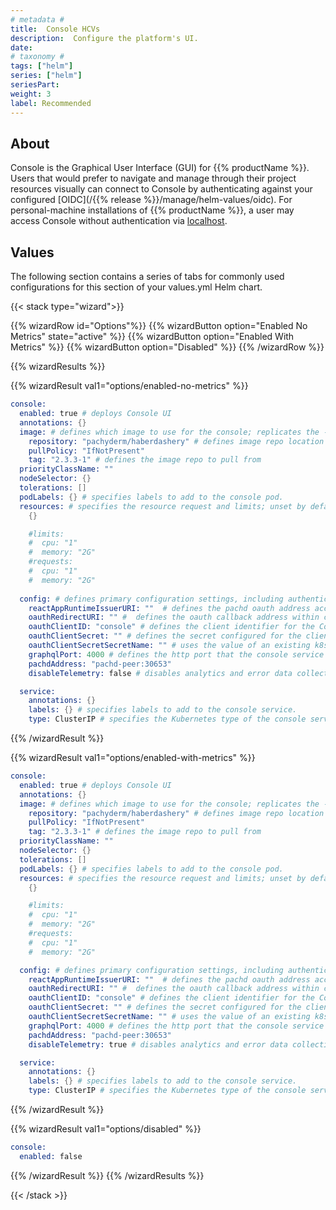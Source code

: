 ```yaml
---
# metadata # 
title:  Console HCVs
description:  Configure the platform's UI.
date: 
# taxonomy #
tags: ["helm"]
series: ["helm"]
seriesPart:
weight: 3
label: Recommended
--- 
```

## About 

Console is the Graphical User Interface (GUI) for {{% productName %}}. Users that would prefer to navigate and manage through their project resources visually can connect to Console by authenticating against your configured [OIDC](/{{% release %}}/manage/helm-values/oidc). For personal-machine installations of {{% productName %}}, a user may access Console without authentication via [localhost](http://localhost).

## Values 

The following section contains a series of tabs for commonly used configurations for this section of your values.yml Helm chart. 

{{< stack type="wizard">}}

{{% wizardRow id="Options"%}}
{{% wizardButton option="Enabled No Metrics" state="active" %}}
{{% wizardButton option="Enabled With Metrics" %}}
{{% wizardButton option="Disabled"  %}}
{{% /wizardRow %}}

{{% wizardResults %}}

{{% wizardResult val1="options/enabled-no-metrics" %}}

```s
console:
  enabled: true # deploys Console UI
  annotations: {}
  image: # defines which image to use for the console; replicates the --console-image & --registry arguments to pachctl
    repository: "pachyderm/haberdashery" # defines image repo location
    pullPolicy: "IfNotPresent"
    tag: "2.3.3-1" # defines the image repo to pull from
  priorityClassName: ""
  nodeSelector: {}
  tolerations: []
  podLabels: {} # specifies labels to add to the console pod.
  resources: # specifies the resource request and limits; unset by default.
    {}

    #limits:
    #  cpu: "1"
    #  memory: "2G"
    #requests:
    #  cpu: "1"
    #  memory: "2G"
    
  config: # defines primary configuration settings, including authentication.
    reactAppRuntimeIssuerURI: ""  # defines the pachd oauth address accessible to outside clients.
    oauthRedirectURI: "" #  defines the oauth callback address within console that the pachd oauth service would redirect to.
    oauthClientID: "console" # defines the client identifier for the Console with pachd
    oauthClientSecret: "" # defines the secret configured for the client with pachd; if blank, autogenerated.
    oauthClientSecretSecretName: "" # uses the value of an existing k8s secret by pulling from the `OAUTH_CLIENT_SECRET` key.
    graphqlPort: 4000 # defines the http port that the console service will be accessible on.
    pachdAddress: "pachd-peer:30653"
    disableTelemetry: false # disables analytics and error data collection

  service:
    annotations: {}
    labels: {} # specifies labels to add to the console service.
    type: ClusterIP # specifies the Kubernetes type of the console service; default is `ClusterIP`.
```
{{% /wizardResult %}}

{{% wizardResult val1="options/enabled-with-metrics" %}}

```s
console: 
  enabled: true # deploys Console UI
  annotations: {}
  image: # defines which image to use for the console; replicates the --console-image & --registry arguments to pachctl
    repository: "pachyderm/haberdashery" # defines image repo location
    pullPolicy: "IfNotPresent"
    tag: "2.3.3-1" # defines the image repo to pull from
  priorityClassName: ""
  nodeSelector: {}
  tolerations: []
  podLabels: {} # specifies labels to add to the console pod.
  resources: # specifies the resource request and limits; unset by default.
    {}

    #limits:
    #  cpu: "1"
    #  memory: "2G"
    #requests:
    #  cpu: "1"
    #  memory: "2G"

  config: # defines primary configuration settings, including authentication.
    reactAppRuntimeIssuerURI: ""  # defines the pachd oauth address accessible to outside clients.
    oauthRedirectURI: "" #  defines the oauth callback address within console that the pachd oauth service would redirect to.
    oauthClientID: "console" # defines the client identifier for the Console with pachd
    oauthClientSecret: "" # defines the secret configured for the client with pachd; if blank, autogenerated.
    oauthClientSecretSecretName: "" # uses the value of an existing k8s secret by pulling from the `OAUTH_CLIENT_SECRET` key.
    graphqlPort: 4000 # defines the http port that the console service will be accessible on.
    pachdAddress: "pachd-peer:30653"
    disableTelemetry: true # disables analytics and error data collection

  service:
    annotations: {}
    labels: {} # specifies labels to add to the console service.
    type: ClusterIP # specifies the Kubernetes type of the console service; default is `ClusterIP`.
```
{{% /wizardResult %}}

{{% wizardResult val1="options/disabled" %}}

```s
console:
  enabled: false

```
{{% /wizardResult %}}
{{% /wizardResults %}}

{{< /stack >}}

